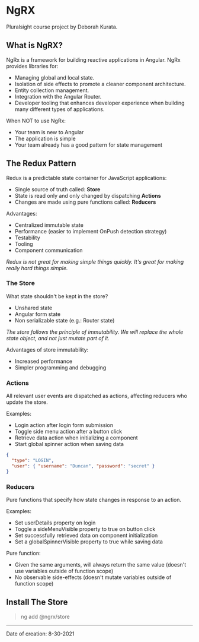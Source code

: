 # NgRX

Pluralsight course project by Deborah Kurata.

## What is NgRX?

NgRx is a framework for building reactive applications in Angular. NgRx provides libraries for:

- Managing global and local state.
- Isolation of side effects to promote a cleaner component architecture.
- Entity collection management.
- Integration with the Angular Router.
- Developer tooling that enhances developer experience when building many different types of applications.

When NOT to use NgRx:

- Your team is new to Angular
- The application is simple
- Your team already has a good pattern for state management

## The Redux Pattern

Redux is a predictable state container for JavaScript applications:

- Single source of truth called: **Store**
- State is read only and only changed by dispatching **Actions**
- Changes are made using pure functions called: **Reducers**

Advantages:

- Centralized immutable state
- Performance (easier to implement OnPush detection strategy)
- Testability
- Tooling
- Component communication

_Redux is not great for making simple things quickly. It's great for making really hard things simple._

### The Store

What state shouldn't be kept in the store?

- Unshared state
- Angular form state
- Non serializable state (e.g.: Router state)

_The store follows the principle of immutability. We will replace the whole state object, and not just mutate part of it._

Advantages of store immutability:

- Increased performance
- Simpler programming and debugging

### Actions

All relevant user events are dispatched as actions, affecting reducers who update the store.

Examples:

- Login action after login form submission
- Toggle side menu action after a button click
- Retrieve data action when initializing a component
- Start global spinner action when saving data

```json
{
  "type": "LOGIN",
  "user": { "username": "Duncan", "password": "secret" }
}
```

### Reducers

Pure functions that specify how state changes in response to an action.

Examples:

- Set userDetails property on login
- Toggle a sideMenuVisible property to true on button click
- Set successfully retrieved data on component initialization
- Set a globalSpinnerVisible property to true while saving data

Pure function:

- Given the same arguments, will always return the same value (doesn't use variables outside of function scope)
- No observable side-effects (doesn't mutate variables outside of function scope)

## Install The Store

> ng add @ngrx/store

---

Date of creation: 8-30-2021
